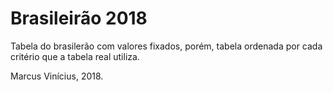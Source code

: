 # Brasileirão 2018 #

Tabela do brasilerão com valores fixados, porém, tabela ordenada por cada critério que a tabela real utiliza.

Marcus Vinícius, 2018.

